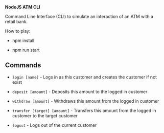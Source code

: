 **NodeJS ATM CLI**

Command Line Interface (CLI) to simulate an interaction of an ATM with a retail bank.

How to play:

* npm install

* npm run start


## Commands


* `login [name]` - Logs in as this customer and creates the customer if not exist

* `deposit [amount]` - Deposits this amount to the logged in customer

* `withdraw [amount]` - Withdraws this amount from the logged in customer

* `transfer [target] [amount]` - Transfers this amount from the logged in customer to the target customer

* `logout` - Logs out of the current customer